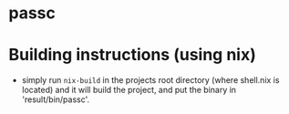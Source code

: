 # passc

# Building instructions (using nix)

* simply run ```nix-build``` in the projects root directory (where shell.nix is located) and it will build the project, and put the binary in 'result/bin/passc'.

